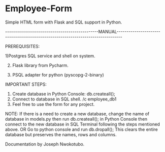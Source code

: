 # Employee-Form
Simple HTML form with Flask and SQL support in Python.

-----------------------------------------------MANUAL---------------------------------------------------------------------------------


  PREREQUISITES:
  
  1)Postgres SQL service and shell on system.
  
  2) Flask library from Pycharm.
  
  3) PSQL adapter for python (pyscopg-2-binary)


  IMPORTANT STEPS:
  1) Create database in Python Console:
    db.createall();
  2) Connect to database in SQL shell.
    /c employee_db1
  3) Feel free to use the form for any project.



NOTE: If there is a need to create a new database, change the name of database in models.py then run db.createall(); in Python Console
then connect to the new database in SQL Terminal following the steps mentioned above.
OR
Go to python console and run db.dropall();
This clears the entire database but preserves the names, rows and columns.


Documentation by Joseph Nwokotubo.
